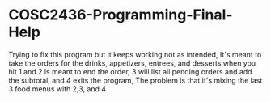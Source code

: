 # COSC2436-Programming-Final-Help
Trying to fix this program but it keeps working not as intended, It's meant to take the orders for the drinks, appetizers, entrees, and desserts when you hit 1 and 2 is meant to end the order, 3 will list all pending orders and add the subtotal, and 4 exits the program, The problem is that it's mixing the last 3 food menus with 2,3, and 4
